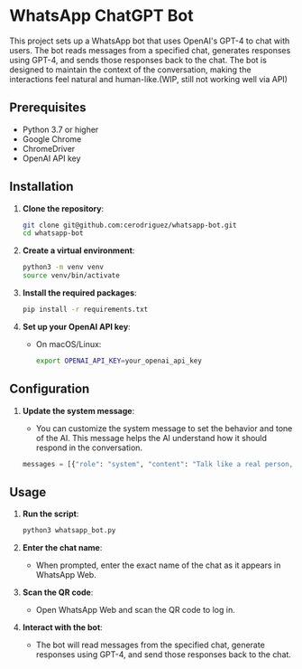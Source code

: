 # WhatsApp ChatGPT Bot

This project sets up a WhatsApp bot that uses OpenAI's GPT-4 to chat with users. The bot reads messages from a specified chat, generates responses using GPT-4, and sends those responses back to the chat. The bot is designed to maintain the context of the conversation, making the interactions feel natural and human-like.(WIP, still not working well via API)

## Prerequisites

- Python 3.7 or higher
- Google Chrome
- ChromeDriver
- OpenAI API key

## Installation

1. **Clone the repository**:
    ```bash
    git clone git@github.com:cerodriguez/whatsapp-bot.git
    cd whatsapp-bot
    ```

2. **Create a virtual environment**:
    ```bash
    python3 -m venv venv
    source venv/bin/activate 
    ```

3. **Install the required packages**:
    ```bash
    pip install -r requirements.txt
    ```

4. **Set up your OpenAI API key**:
    - On macOS/Linux:
      ```bash
      export OPENAI_API_KEY=your_openai_api_key
      ```

## Configuration

1. **Update the system message**:
    - You can customize the system message to set the behavior and tone of the AI. This message helps the AI understand how it should respond in the conversation.

    ```python
    messages = [{"role": "system", "content": "Talk like a real person, use slang, be casual and engaging. Respond naturally like you're chatting with a friend. Avoid sounding like a bot or assistant."}]
    ```

## Usage

1. **Run the script**:
    ```bash
    python3 whatsapp_bot.py
    ```

2. **Enter the chat name**:
    - When prompted, enter the exact name of the chat as it appears in WhatsApp Web.

3. **Scan the QR code**:
    - Open WhatsApp Web and scan the QR code to log in.

4. **Interact with the bot**:
    - The bot will read messages from the specified chat, generate responses using GPT-4, and send those responses back to the chat.

